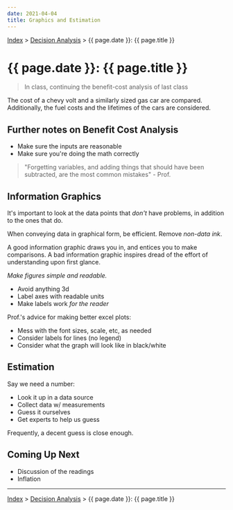 ```yaml
---
date: 2021-04-04
title: Graphics and Estimation
---
```


[Index](../../../index.md) > [Decision Analysis](./index.md) > {{ page.date }}: {{ page.title }}

# {{ page.date }}: {{ page.title }}

> In class, continuing the benefit-cost analysis of last class

The cost of a chevy volt and a similarly sized gas car are compared. Additionally, the fuel costs and the lifetimes of the cars are considered.

## Further notes on Benefit Cost Analysis

- Make sure the inputs are reasonable
- Make sure you're doing the math correctly

> "Forgetting variables, and adding things that should have been subtracted, are the most common mistakes" - Prof.

## Information Graphics

It's important to look at the data points that *don't* have problems, in addition to the ones that do.

When conveying data in graphical form, be efficient. Remove *non-data ink*.

A good information graphic draws you in, and entices you to make comparisons. A bad information graphic inspires dread of the effort of understanding upon first glance.

*Make figures simple and readable.*

- Avoid anything 3d
- Label axes with readable units
- Make labels work *for the reader*

Prof.'s advice for making better excel plots:

- Mess with the font sizes, scale, etc, as needed
- Consider labels for lines (no legend)
- Consider what the graph will look like in black/white

## Estimation

Say we need a number:

- Look it up in a data source
- Collect data w/ measurements
- Guess it ourselves
- Get experts to help us guess

Frequently, a decent guess is close enough.


## Coming Up Next

- Discussion of the readings
- Inflation

---

[Index](../../../index.md) > [Decision Analysis](./index.md) > {{ page.date }}: {{ page.title }}
